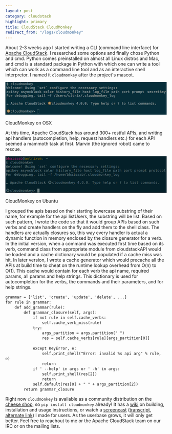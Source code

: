 ```yaml
---
layout: post
category: cloudstack
highlight: primary
title: CloudStack CloudMonkey
redirect_from: "/logs/cloudmonkey"
---
```


About 2-3 weeks ago I started writing a CLI (command line interface) for [Apache CloudStack](http://cloudstack.apache.org). I researched some options and finally chose Python and cmd. Python comes preinstalled on almost all Linux distros and Mac, and cmd is a standard package in Python with which one can write a tool which can work as a command line tool and as an interactive shell interpretor. I named it `cloudmonkey` after the project's mascot.

<div class="post-image">
    <img src="/images/cloudstack/cloudmonkey-mac.png"><br><p>CloudMonkey on OSX</p>
</div>

At this time, Apache CloudStack has around 300+ restful [APIs](http://cloudstack.apache.org/api.html), and writing api handlers (autocompletion, help, request handlers etc.) for each API seemed a mammoth task at first. Marvin (the ignored robot) came to rescue. <br>

<div class="post-image">
    <img src="/images/cloudstack/cloudmonkey-ubuntu.png"><br><p>CloudMonkey on Ubuntu</p>
</div>

I grouped the apis based on their starting lowercase substring of their name, for example for the api listUsers, the substring will be list. Based on such pattern, I wrote the code so that it would group APIs based on such verbs and create handlers on the fly and add them to the shell class. The handlers are actually closures so, this way every handler is actual a dynamic function in memory enclosed by the closure generator for a verb. In the initial version, when a command was executed first time based on its verb, command class from appropriate module from cloudstackAPI would be loaded and a cache dictionary would be populated if a cache miss was hit. In later version, I wrote a cache generator which would precache all the APIs at build time to cheat on the runtime lookup overhead from O(n) to O(1). This cache would contain for each verb the api name, required params, all params and help strings. This dictionary is used for autocompletion for the verbs, the commands and their parameters, and for help strings.

    grammar = ['list', 'create', 'update', 'delete', ...]
    for rule in grammar:
        def add_grammar(rule):
            def grammar_closure(self, args):
                if not rule in self.cache_verbs:
                    self.cache_verb_miss(rule)
                try:
                    args_partition = args.partition(" ")
                    res = self.cache_verbs[rule][args_partition[0]]

                except KeyError, e:
                    self.print_shell("Error: invalid %s api arg" % rule, e)
                    return
                if ' --help' in args or ' -h' in args:
                    self.print_shell(res[2])
                    return
                self.default(res[0] + " " + args_partition[2])
            return grammar_closure

Right now `cloudmonkey` is available as a community distribution on the [cheese shop](http://pypi.python.org/pypi/cloudmonkey/), so `pip install cloudmonkey` already! It has a [wiki](https://cwiki.apache.org/confluence/display/CLOUDSTACK/CloudStack+cloudmonkey+CLI) on building, installation and usage instructions, or watch a [screencast](http://www.youtube.com/watch?v=BjkGp3egv9g) ([transcript](http://home.apache.org/~bhaisaab/cloudstack/cloudmonkey/cloudmonkey-screencast-user-transcript.txt), [alternate link](http://home.apache.org/~bhaisaab/cloudstack/cloudmonkey/cloudmonkey-screencast-user.mov)) I made for users. As the userbase grows, it will only get better. Feel free to reachout to me or the Apache CloudStack team on our IRC or on the mailing lists.

